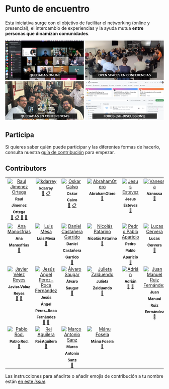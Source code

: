 # Punto de encuentro

Esta iniciativa surge con el objetivo de facilitar el networking (online y presencial), el intercambio de experiencias y la ayuda mutua **entre personas que dinamizan comunidades**.	

![](/images/Punto%20de%20encuentro%20-%20Community%20Builders.png?raw=true)

## Participa

Si quieres saber quién puede participar y las diferentes formas de hacerlo, consulta nuestra [guía de contribución](CONTRIBUTING.md) para empezar.

<!--
## Quiénes somos

Con el objetivo de que podamos conocernos, compartir experiencias y facilitar el networking: 
* Esta PPT -> [Listado de Community Builders](https://docs.google.com/presentation/d/1ResYtqrRDQIEJwsloYyW5NH1FRQJIwSqAJeuplY3bno/edit?usp=sharing) (*Actualmente sólo está accesible para personas que forman parte de la comunidad*)
  * Que incluye las grabaciones (de uso interno) de: [Charlamos con Community Builders](https://github.com/ComBuildersES/charlamos-con-community-builders)
* Hoja de cálculo con los [intereses por participantes](https://docs.google.com/spreadsheets/d/1iruVhaa6c_ZOShmJqpJ2gpNRVowOuCjlmOWKks1kR7I/edit?gid=0#gid=0)
-->

## Contributors

<!-- ALL-CONTRIBUTORS-LIST:START - Do not remove or modify this section -->
<!-- prettier-ignore-start -->
<!-- markdownlint-disable -->
<table>
  <tbody>
    <tr>
      <td align="center" valign="top" width="14.28%"><a href="https://www.rauljimenez.info"><img src="https://avatars.githubusercontent.com/u/826965?v=4?s=100" width="100px;" alt="Raul Jimenez Ortega"/><br /><sub><b>Raul Jimenez Ortega</b></sub></a><br /><a href="#doc-hhkaos" title="Documentation">📖</a> <a href="#eventOrganizing-hhkaos" title="Event Organizing">📋</a> <a href="#maintenance-hhkaos" title="Maintenance">🚧</a> <a href="#ideas-hhkaos" title="Ideas, Planning, & Feedback">🤔</a></td>
      <td align="center" valign="top" width="14.28%"><a href="https://github.com/kdarrey"><img src="https://avatars.githubusercontent.com/u/3646738?v=4?s=100" width="100px;" alt="kdarrey"/><br /><sub><b>kdarrey</b></sub></a><br /><a href="#ideas-kdarrey" title="Ideas, Planning, & Feedback">🤔</a> <a href="#eventOrganizing-kdarrey" title="Event Organizing">📋</a></td>
      <td align="center" valign="top" width="14.28%"><a href="https://github.com/oskarcalvo"><img src="https://avatars.githubusercontent.com/u/85880?v=4?s=100" width="100px;" alt="Oskar Calvo"/><br /><sub><b>Oskar Calvo</b></sub></a><br /><a href="#ideas-oskarcalvo" title="Ideas, Planning, & Feedback">🤔</a> <a href="#eventOrganizing-oskarcalvo" title="Event Organizing">📋</a></td>
      <td align="center" valign="top" width="14.28%"><a href="https://github.com/AbrahamOtero"><img src="https://avatars.githubusercontent.com/u/5107030?v=4?s=100" width="100px;" alt="AbrahamOtero"/><br /><sub><b>AbrahamOtero</b></sub></a><br /><a href="#ideas-AbrahamOtero" title="Ideas, Planning, & Feedback">🤔</a></td>
      <td align="center" valign="top" width="14.28%"><a href="http://jecaestevez.com"><img src="https://avatars.githubusercontent.com/u/1833176?v=4?s=100" width="100px;" alt="Jesus Estevez"/><br /><sub><b>Jesus Estevez</b></sub></a><br /><a href="#ideas-jecaestevez" title="Ideas, Planning, & Feedback">🤔</a></td>
      <td align="center" valign="top" width="14.28%"><a href="https://github.com/v4n3ss4ms"><img src="https://avatars.githubusercontent.com/u/6459533?v=4?s=100" width="100px;" alt="Vanessa"/><br /><sub><b>Vanessa</b></sub></a><br /><a href="#ideas-v4n3ss4ms" title="Ideas, Planning, & Feedback">🤔</a></td>
      <td align="center" valign="top" width="14.28%"><a href="https://github.com/ilopmar"><img src="https://avatars.githubusercontent.com/u/559192?v=4?s=100" width="100px;" alt="Iván López"/><br /><sub><b>Iván López</b></sub></a><br /><a href="#ideas-ilopmar" title="Ideas, Planning, & Feedback">🤔</a> <a href="#question-ilopmar" title="Answering Questions">💬</a></td>
    </tr>
    <tr>
      <td align="center" valign="top" width="14.28%"><a href="https://www.linkedin.com/in/anagilamor/"><img src="https://avatars.githubusercontent.com/u/10085811?v=4?s=100" width="100px;" alt="Ana Manosfrias"/><br /><sub><b>Ana Manosfrias</b></sub></a><br /><a href="#ideas-Manosfrias" title="Ideas, Planning, & Feedback">🤔</a></td>
      <td align="center" valign="top" width="14.28%"><a href="https://www.linkedin.com/in/mesa"><img src="https://avatars.githubusercontent.com/u/7116402?v=4?s=100" width="100px;" alt="Luis Mesa"/><br /><sub><b>Luis Mesa</b></sub></a><br /><a href="#ideas-luismesalas" title="Ideas, Planning, & Feedback">🤔</a></td>
      <td align="center" valign="top" width="14.28%"><a href="https://www.danielcastanera.com"><img src="https://avatars.githubusercontent.com/u/6005590?v=4?s=100" width="100px;" alt="Daniel Castañera Garrido"/><br /><sub><b>Daniel Castañera Garrido</b></sub></a><br /><a href="#ideas-guldoe" title="Ideas, Planning, & Feedback">🤔</a></td>
      <td align="center" valign="top" width="14.28%"><a href="https://github.com/npatarino"><img src="https://avatars.githubusercontent.com/u/209096?v=4?s=100" width="100px;" alt="Nicolás Patarino"/><br /><sub><b>Nicolás Patarino</b></sub></a><br /><a href="#ideas-npatarino" title="Ideas, Planning, & Feedback">🤔</a></td>
      <td align="center" valign="top" width="14.28%"><a href="https://aparicio.it"><img src="https://avatars.githubusercontent.com/u/74605730?v=4?s=100" width="100px;" alt="Pedro Pablo Aparicio"/><br /><sub><b>Pedro Pablo Aparicio</b></sub></a><br /><a href="#ideas-PeterPaulez" title="Ideas, Planning, & Feedback">🤔</a></td>
      <td align="center" valign="top" width="14.28%"><a href="https://lucascervera.com"><img src="https://avatars.githubusercontent.com/u/2197153?v=4?s=100" width="100px;" alt="Lucas Cervera"/><br /><sub><b>Lucas Cervera</b></sub></a><br /><a href="#ideas-lucascervera" title="Ideas, Planning, & Feedback">🤔</a></td>
      <td align="center" valign="top" width="14.28%"><a href="http://anabuigues.com"><img src="https://avatars.githubusercontent.com/u/592441?v=4?s=100" width="100px;" alt="Ana Buigues"/><br /><sub><b>Ana Buigues</b></sub></a><br /><a href="#ideas-anabuigues" title="Ideas, Planning, & Feedback">🤔</a></td>
    </tr>
    <tr>
      <td align="center" valign="top" width="14.28%"><a href="http://javiervelezreyes.com"><img src="https://avatars.githubusercontent.com/u/6446073?v=4?s=100" width="100px;" alt="Javier Vélez Reyes"/><br /><sub><b>Javier Vélez Reyes</b></sub></a><br /><a href="#ideas-javiervelezreyes" title="Ideas, Planning, & Feedback">🤔</a> <a href="#question-javiervelezreyes" title="Answering Questions">💬</a></td>
      <td align="center" valign="top" width="14.28%"><a href="https://yisus82.github.io/"><img src="https://avatars.githubusercontent.com/u/7774855?v=4?s=100" width="100px;" alt="Jesús Ángel Pérez-Roca Fernández"/><br /><sub><b>Jesús Ángel Pérez-Roca Fernández</b></sub></a><br /><a href="#ideas-yisus82" title="Ideas, Planning, & Feedback">🤔</a> <a href="#question-yisus82" title="Answering Questions">💬</a></td>
      <td align="center" valign="top" width="14.28%"><a href="https://github.com/alvarosaugar"><img src="https://avatars.githubusercontent.com/u/37780691?v=4?s=100" width="100px;" alt="Álvaro Saugar"/><br /><sub><b>Álvaro Saugar</b></sub></a><br /><a href="#ideas-alvarosaugar" title="Ideas, Planning, & Feedback">🤔</a></td>
      <td align="center" valign="top" width="14.28%"><a href="https://www.mytechplan.com/"><img src="https://avatars.githubusercontent.com/u/98886279?v=4?s=100" width="100px;" alt="Julieta Zalduendo"/><br /><sub><b>Julieta Zalduendo</b></sub></a><br /><a href="#ideas-julietazalduendo" title="Ideas, Planning, & Feedback">🤔</a></td>
      <td align="center" valign="top" width="14.28%"><a href="https://github.com/aguadotzn"><img src="https://avatars.githubusercontent.com/u/22575055?v=4?s=100" width="100px;" alt="Adrián"/><br /><sub><b>Adrián</b></sub></a><br /><a href="#ideas-aguadotzn" title="Ideas, Planning, & Feedback">🤔</a> <a href="#question-aguadotzn" title="Answering Questions">💬</a></td>
      <td align="center" valign="top" width="14.28%"><a href="https://linktr.ee/neovasili"><img src="https://avatars.githubusercontent.com/u/6529592?v=4?s=100" width="100px;" alt="Juan Manuel Ruiz Fernández"/><br /><sub><b>Juan Manuel Ruiz Fernández</b></sub></a><br /><a href="#ideas-NeoVasili" title="Ideas, Planning, & Feedback">🤔</a></td>
      <td align="center" valign="top" width="14.28%"><a href="https://github.com/eun-plata"><img src="https://avatars.githubusercontent.com/u/25737523?v=4?s=100" width="100px;" alt="Eun Young Cho (Plata)"/><br /><sub><b>Eun Young Cho (Plata)</b></sub></a><br /><a href="#ideas-eun-plata" title="Ideas, Planning, & Feedback">🤔</a></td>
    </tr>
    <tr>
      <td align="center" valign="top" width="14.28%"><a href="http://amorodio.es"><img src="https://avatars.githubusercontent.com/u/1371816?v=4?s=100" width="100px;" alt="Pablo Rod."/><br /><sub><b>Pablo Rod.</b></sub></a><br /><a href="#ideas-yondemon" title="Ideas, Planning, & Feedback">🤔</a></td>
      <td align="center" valign="top" width="14.28%"><a href="http://reiaguilera.com"><img src="https://avatars.githubusercontent.com/u/186906?v=4?s=100" width="100px;" alt="Rei Aguilera"/><br /><sub><b>Rei Aguilera</b></sub></a><br /><a href="#ideas-reiaguilera" title="Ideas, Planning, & Feedback">🤔</a></td>
      <td align="center" valign="top" width="14.28%"><a href="http://www.cloudsystems.es"><img src="https://avatars.githubusercontent.com/u/1887554?v=4?s=100" width="100px;" alt="Marco Antonio Sanz"/><br /><sub><b>Marco Antonio Sanz</b></sub></a><br /><a href="#ideas-marantonio82" title="Ideas, Planning, & Feedback">🤔</a></td>
      <td align="center" valign="top" width="14.28%"><a href="https://manufosela.es"><img src="https://avatars.githubusercontent.com/u/1101670?v=4?s=100" width="100px;" alt="Mánu Fosela"/><br /><sub><b>Mánu Fosela</b></sub></a><br /><a href="#ideas-manufosela" title="Ideas, Planning, & Feedback">🤔</a></td>
    </tr>
  </tbody>
</table>

<!-- markdownlint-restore -->
<!-- prettier-ignore-end -->

<!-- ALL-CONTRIBUTORS-LIST:END -->

Las instrucciones para añadirte o añadir emojis de contribución a tu nombre están [en este *issue*]([https://github.com/ComBuildersES/communities-directory/issues/22](https://github.com/ComBuildersES/punto-de-encuentro/issues/35)). 

